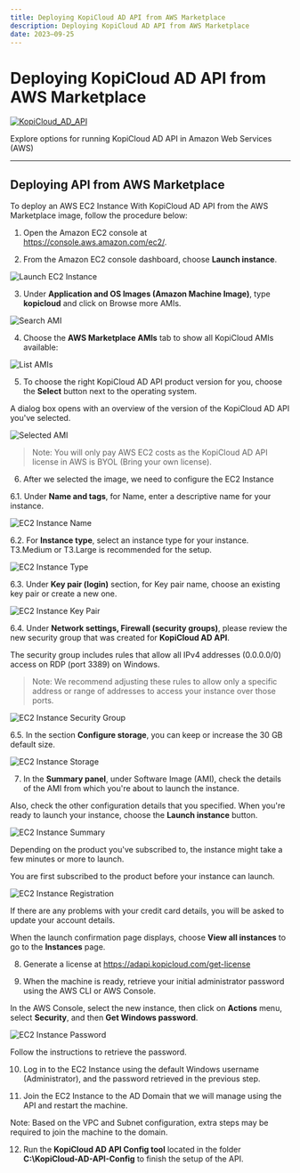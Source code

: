```yaml
---
title: Deploying KopiCloud AD API from AWS Marketplace
description: Deploying KopiCloud AD API from AWS Marketplace
date: 2023–09-25
---
```


# Deploying KopiCloud AD API from AWS Marketplace
[![KopiCloud_AD_API](https://img.shields.io/badge/kopiCloud_ad-v1.0+-blueviolet.svg)](https://adapi.kopicloud.com)

Explore options for running KopiCloud AD API in Amazon Web Services (AWS)

----

## Deploying API from AWS Marketplace

To deploy an AWS EC2 Instance With KopiCloud AD API from the AWS Marketplace image, follow the procedure below:

1. Open the Amazon EC2 console at https://console.aws.amazon.com/ec2/.

2. From the Amazon EC2 console dashboard, choose **Launch instance**.

![Launch EC2 Instance](https://adapihelp.kopicloud.com/assets/marketplace/aws-marketplace-01.png) 

3. Under **Application and OS Images (Amazon Machine Image)**, type **kopicloud** and click on Browse more AMIs.

![Search AMI](https://adapihelp.kopicloud.com/assets/marketplace/aws-marketplace-02.png) 

4. Choose the **AWS Marketplace AMIs** tab to show all KopiCloud AMIs available:

![List AMIs](https://adapihelp.kopicloud.com/assets/marketplace/aws-marketplace-03.png) 

5. To choose the right KopiCloud AD API product version for you, choose the **Select** button next to the operating system.

A dialog box opens with an overview of the version of the KopiCloud AD API you've selected.

![Selected AMI](https://adapihelp.kopicloud.com/assets/marketplace/aws-marketplace-04.png) 

> Note: You will only pay AWS EC2 costs as the KopiCloud AD API license in AWS is BYOL (Bring your own license).

6. After we selected the image, we need to configure the EC2 Instance

6.1. Under **Name and tags**, for Name, enter a descriptive name for your instance.

![EC2 Instance Name](https://adapihelp.kopicloud.com/assets/marketplace/aws-marketplace-05.png)

6.2. For **Instance type**, select an instance type for your instance. T3.Medium or T3.Large is recommended for the setup.

![EC2 Instance Type](https://adapihelp.kopicloud.com/assets/marketplace/aws-marketplace-06.png)

6.3. Under **Key pair (login)** section, for Key pair name, choose an existing key pair or create a new one.

![EC2 Instance Key Pair](https://adapihelp.kopicloud.com/assets/marketplace/aws-marketplace-07.png)

6.4. Under **Network settings, Firewall (security groups)**, please review the new security group that was created for **KopiCloud AD API**.

The security group includes rules that allow all IPv4 addresses (0.0.0.0/0) access on RDP (port 3389) on Windows.

> Note: We recommend adjusting these rules to allow only a specific address or range of addresses to access your instance over those ports.

![EC2 Instance Security Group](https://adapihelp.kopicloud.com/assets/marketplace/aws-marketplace-08.png)

6.5. In the section **Configure storage**, you can keep or increase the 30 GB default size.

![EC2 Instance Storage](https://adapihelp.kopicloud.com/assets/marketplace/aws-marketplace-09.png)

7. In the **Summary panel**, under Software Image (AMI), check the details of the AMI from which you're about to launch the instance.

Also, check the other configuration details that you specified. When you're ready to launch your instance, choose the **Launch instance** button.

![EC2 Instance Summary](https://adapihelp.kopicloud.com/assets/marketplace/aws-marketplace-10.png)

Depending on the product you've subscribed to, the instance might take a few minutes or more to launch.

You are first subscribed to the product before your instance can launch.

![EC2 Instance Registration](https://adapihelp.kopicloud.com/assets/marketplace/aws-marketplace-11.png)

If there are any problems with your credit card details, you will be asked to update your account details.

When the launch confirmation page displays, choose **View all instances** to go to the **Instances** page.

8. Generate a license at https://adapi.kopicloud.com/get-license

9. When the machine is ready, retrieve your initial administrator password using the AWS CLI or AWS Console.

In the AWS Console, select the new instance, then click on **Actions** menu, select **Security**, and then **Get Windows password**.

![EC2 Instance Password](https://adapihelp.kopicloud.com/assets/marketplace/aws-marketplace-12.png)

Follow the instructions to retrieve the password.

10. Log in to the EC2 Instance using the default Windows username (Administrator), and the password retrieved in the previous step.

11. Join the EC2 Instance to the AD Domain that we will manage using the API and restart the machine.

Note: Based on the VPC and Subnet configuration, extra steps may be required to join the machine to the domain.

12. Run the **KopiCloud AD API Config tool** located in the folder **C:\KopiCloud-AD-API-Config** to finish the setup of the API.
